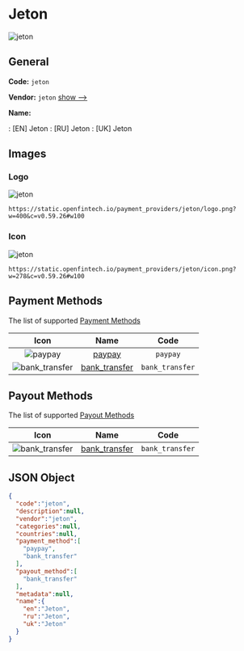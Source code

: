 
# Jeton 
![jeton](https://static.openfintech.io/payment_providers/jeton/logo.png?w=400&c=v0.59.26#w100)  

## General 
 
**Code:** `jeton` 
 
**Vendor:** `jeton` [show -->](/vendors/jeton/) 
 
**Name:** 
 
:	[EN] Jeton 
:	[RU] Jeton 
:	[UK] Jeton 
 

## Images 

### Logo 
 
![jeton](https://static.openfintech.io/payment_providers/jeton/logo.png?w=400&c=v0.59.26#w100)  

```
https://static.openfintech.io/payment_providers/jeton/logo.png?w=400&c=v0.59.26#w100
```  

### Icon 
 
![jeton](https://static.openfintech.io/payment_providers/jeton/icon.png?w=278&c=v0.59.26#w100)  

```
https://static.openfintech.io/payment_providers/jeton/icon.png?w=278&c=v0.59.26#w100
```  

## Payment Methods 
 
The list of supported [Payment Methods](/payment-methods/) 

|Icon|Name|Code| 
|:---:|:---:|:---:| 
|![paypay](https://static.openfintech.io/payment_methods/paypay/icon.png?w=278&c=v0.59.26#w100) |[paypay](/payment-methods/paypay/)|`paypay`| 
|![bank_transfer](https://static.openfintech.io/payment_methods/bank_transfer/icon.svg?w=278&c=v0.59.26#w100) |[bank_transfer](/payment-methods/bank_transfer/)|`bank_transfer`| 
 

## Payout Methods 
 
The list of supported [Payout Methods](/payout-methods/) 

|Icon|Name|Code| 
|:---:|:---:|:---:| 
|![bank_transfer](https://static.openfintech.io/payout_methods/bank_transfer/icon.svg?w=278&c=v0.59.26#w40) |[bank_transfer](payout-methodsbank_transfer/)|`bank_transfer`| 
 

## JSON Object 

```json
{
  "code":"jeton",
  "description":null,
  "vendor":"jeton",
  "categories":null,
  "countries":null,
  "payment_method":[
    "paypay",
    "bank_transfer"
  ],
  "payout_method":[
    "bank_transfer"
  ],
  "metadata":null,
  "name":{
    "en":"Jeton",
    "ru":"Jeton",
    "uk":"Jeton"
  }
}
```  
